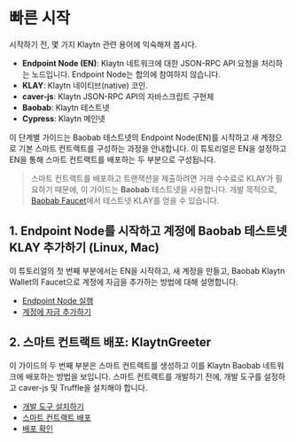 # 빠른 시작

시작하기 전, 몇 가지 Klaytn 관련 용어에 익숙해져 봅시다.

* **Endpoint Node \(EN\)**: Klaytn 네트워크에 대한 JSON-RPC API 요청을 처리하는 노드입니다. Endpoint Node는 합의에 참여하지 않습니다.
* **KLAY**: Klaytn 네이티브(native) 코인.
* **caver-js**: Klaytn JSON-RPC API의 자바스크립트 구현체
* **Baobab**: Klaytn 테스트넷
* **Cypress**: Klaytn 메인넷

이 단계별 가이드는 Baobab 테스트넷의 Endpoint Node\(EN\)를 시작하고 새 계정으로 기본 스마트 컨트랙트를 구성하는 과정을 안내합니다. 이 튜토리얼은 EN을 설정하고 EN을 통해 스마트 컨트랙트를 배포하는 두 부분으로 구성됩니다.

> 스마트 컨트랙트를 배포하고 트랜잭션을 제출하려면 거래 수수료로 KLAY가 필요하기 때문에, 이 가이드는 **Baobab** 테스트넷을 사용합니다. 개발 목적으로, [Baobab Faucet](https://baobab.wallet.klaytn.com/faucet)에서 테스트넷 KLAY를 얻을 수 있습니다.

## 1. Endpoint Node를 시작하고 계정에 Baobab 테스트넷 KLAY 추가하기 \(Linux, Mac\)

이 튜토리얼의 첫 번째 부분에서는 EN을 시작하고, 새 계정을 만들고, Baobab Klaytn Wallet의 Faucet으로 계정에 자금을 추가하는 방법에 대해 설명합니다.

* [Endpoint Node 실행](launch-an-en.md)
* [계정에 자금 추가하기](top-up-your-account.md)

## 2. 스마트 컨트랙트 배포: KlaytnGreeter

이 가이드의 두 번째 부분은 스마트 컨트랙트를 생성하고 이를 Klaytn Baobab 네트워크에 배포하는 방법을 보입니다. 스마트 컨트랙트를 개발하기 전에, 개발 도구를 설정하고 caver-js 및 Truffle을 설치해야 합니다.

* [개발 도구 설치하기](install-development-tools.md)
* [스마트 컨트랙트 배포](deploy-a-smart-contract.md)
* [배포 확인](check-the-deployment.md)

